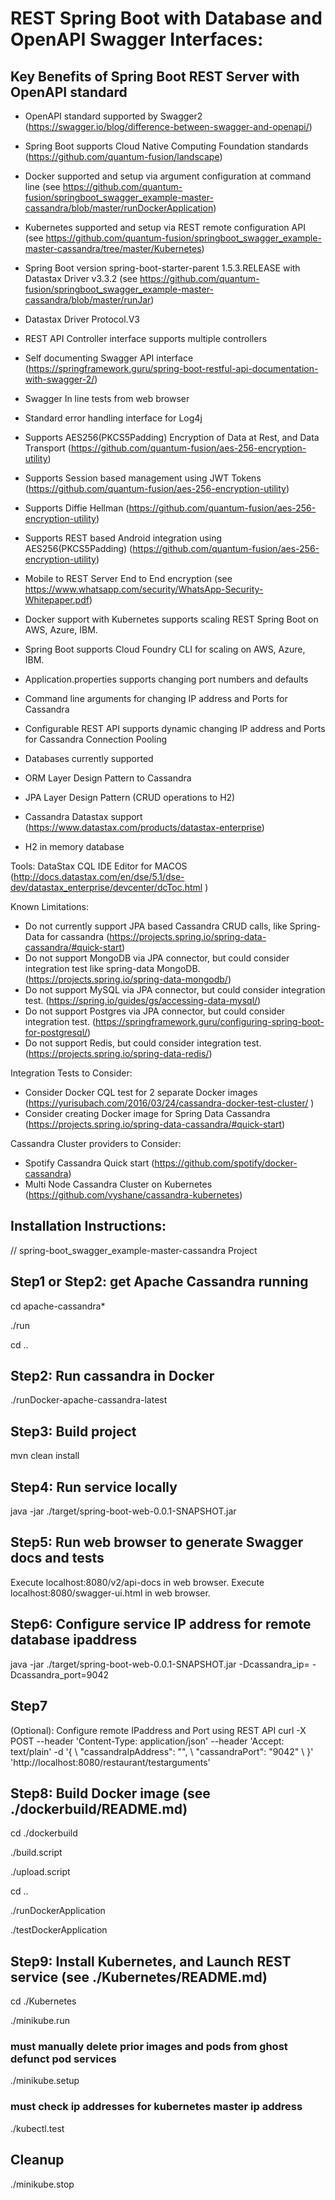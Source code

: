 
# REST Spring Boot with Database and OpenAPI Swagger Interfaces:

## Key Benefits of Spring Boot REST Server with OpenAPI standard

- OpenAPI standard supported by Swagger2 (https://swagger.io/blog/difference-between-swagger-and-openapi/)
- Spring Boot supports Cloud Native Computing Foundation standards (https://github.com/quantum-fusion/landscape)
- Docker supported and setup via argument configuration at command line (see https://github.com/quantum-fusion/springboot_swagger_example-master-cassandra/blob/master/runDockerApplication)
- Kubernetes supported and setup via REST remote configuration API (see https://github.com/quantum-fusion/springboot_swagger_example-master-cassandra/tree/master/Kubernetes)
- Spring Boot version spring-boot-starter-parent 1.5.3.RELEASE with Datastax Driver v3.3.2 (see https://github.com/quantum-fusion/springboot_swagger_example-master-cassandra/blob/master/runJar)
- Datastax Driver Protocol.V3
- REST API Controller interface supports multiple controllers
- Self documenting Swagger API interface (https://springframework.guru/spring-boot-restful-api-documentation-with-swagger-2/)
- Swagger In line tests from web browser
- Standard error handling interface for Log4j
- Supports AES256(PKCS5Padding) Encryption of Data at Rest, and Data Transport (https://github.com/quantum-fusion/aes-256-encryption-utility)
- Supports Session based management using JWT Tokens (https://github.com/quantum-fusion/aes-256-encryption-utility)
- Supports Diffie Hellman (https://github.com/quantum-fusion/aes-256-encryption-utility)
- Supports REST based Android integration using AES256(PKCS5Padding) (https://github.com/quantum-fusion/aes-256-encryption-utility)
- Mobile to REST Server End to End encryption (see https://www.whatsapp.com/security/WhatsApp-Security-Whitepaper.pdf)

- Docker support with Kubernetes supports scaling REST Spring Boot on AWS, Azure, IBM.
- Spring Boot supports Cloud Foundry CLI for scaling on AWS, Azure, IBM.

- Application.properties supports changing port numbers and defaults
- Command line arguments for changing IP address and Ports for Cassandra
- Configurable REST API supports dynamic changing IP address and Ports for Cassandra Connection Pooling

- Databases currently supported
- ORM Layer Design Pattern to Cassandra
- JPA Layer Design Pattern (CRUD operations to H2)
- Cassandra Datastax support  (https://www.datastax.com/products/datastax-enterprise)
- H2 in memory database

Tools:
DataStax CQL IDE Editor for MACOS (http://docs.datastax.com/en/dse/5.1/dse-dev/datastax_enterprise/devcenter/dcToc.html )

Known Limitations:
- Do not currently support JPA based Cassandra CRUD calls, like Spring-Data for cassandra (https://projects.spring.io/spring-data-cassandra/#quick-start)
- Do not support MongoDB via JPA connector, but could consider integration test like spring-data MongoDB. (https://projects.spring.io/spring-data-mongodb/)
- Do not support MySQL via JPA connector, but could consider integration test. (https://spring.io/guides/gs/accessing-data-mysql/)
- Do not support Postgres via JPA connector, but could consider integration test. (https://springframework.guru/configuring-spring-boot-for-postgresql/)
- Do not support Redis, but could consider integration test. (https://projects.spring.io/spring-data-redis/)

Integration Tests to Consider:
- Consider Docker CQL test for 2 separate Docker images (https://yurisubach.com/2016/03/24/cassandra-docker-test-cluster/ )
- Consider creating Docker image for Spring Data Cassandra (https://projects.spring.io/spring-data-cassandra/#quick-start)

Cassandra Cluster providers to Consider:
- Spotify Cassandra Quick start (https://github.com/spotify/docker-cassandra)
- Multi Node Cassandra Cluster on Kubernetes (https://github.com/vyshane/cassandra-kubernetes)

## Installation Instructions:

// spring-boot_swagger_example-master-cassandra Project

## Step1 or Step2: get Apache Cassandra running

cd apache-cassandra*

./run

cd ..

## Step2: Run cassandra in Docker
./runDocker-apache-cassandra-latest 

## Step3: Build project

mvn clean install

## Step4: Run service locally
java -jar ./target/spring-boot-web-0.0.1-SNAPSHOT.jar

## Step5: Run web browser to generate Swagger docs and tests

Execute localhost:8080/v2/api-docs in web browser.
Execute localhost:8080/swagger-ui.html in web browser.

## Step6: Configure service IP address for remote database ipaddress
java -jar ./target/spring-boot-web-0.0.1-SNAPSHOT.jar -Dcassandra_ip=<remoteIP> -Dcassandra_port=9042

## Step7
(Optional):
Configure remote IPaddress and Port using REST API
curl -X POST --header 'Content-Type: application/json' --header 'Accept: text/plain' -d '{ \ 
   "cassandraIpAddress": "<remoteIP>", \ 
   "cassandraPort": "9042" \ 
 }' 'http://localhost:8080/restaurant/testarguments'

## Step8: Build Docker image (see ./dockerbuild/README.md)

cd ./dockerbuild

./build.script

./upload.script

cd ..

./runDockerApplication

./testDockerApplication

## Step9: Install Kubernetes, and Launch REST service (see ./Kubernetes/README.md)

cd ./Kubernetes

./minikube.run

### must manually delete prior images and pods from ghost defunct pod services
./minikube.setup

### must check ip addresses for kubernetes master ip address
./kubectl.test

## Cleanup

./minikube.stop

